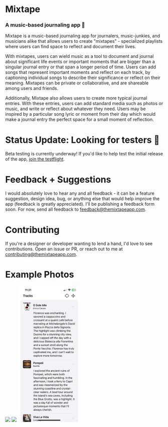 # Mixtape

### A music-based journaling app 🎸

Mixtape is a music-based journaling app for journalers, music-junkies, and musicians alike that allows users to create "mixtapes" - specialized playlists where users can find space to reflect and document their lives.

With mixtapes, users can wield music as a tool to document and journal about significant life events or important moments that are bigger than a singular journal entry or that span a longer period of time. Users can add songs that represent important moments and reflect on each track, by captioning individual songs to describe their significance or reflect on their meaning. Mixtapes can be private or collaborative, and are shareable among users and friends.

Additionally, Mixtape also allows users to create more typical journal entries. With these entries, users can add standard media such as photos or music, and write or reflect about whatever they need. Users may be inspired by a particular song lyric or moment from their day which would make a journal entry the perfect space for a small moment of reflection.

# Status Update: Looking for testers 🚀

Beta testing is currently underway! If you'd like to help test the initial release of the app, [join the testflight](https://testflight.apple.com/join/3XQcCWMS).

# Feedback + Suggestions

I would absolutely love to hear any and all feedback - it can be a feature suggestion, design idea, bug, or anything else that would help improve the app (feedback is greatly appreciated). I'll be publishing a feedback form soon. For now, send all feedback to feedback@themixtapeapp.com.

# Contributing

If you're a designer or developer wanting to lend a hand, I'd love to see contributions. Open an issue or PR, or reach out to me at contributing@themixtapeapp.com.

# Example Photos
<p float="left">
  <img src="example_photos/IMG_3250.PNG" width=200>
  <img src="example_photos/IMG_3248.PNG" width=200>
  <img src="example_photos/IMG_3249.PNG" width=200>
</p>
<!-- ![title image](splash.png) -->
